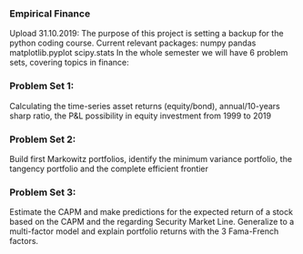 ### Empirical Finance
Upload 31.10.2019:
The purpose of this project is setting a backup for the python coding course.
Current relevant packages: numpy pandas matplotlib.pyplot scipy.stats 
In the whole semester we will have 6 problem sets, covering topics in finance:
### Problem Set 1: 
Calculating the time-series asset returns (equity/bond), annual/10-years sharp ratio, the P&L possibility in equity investment from 1999 to 2019
### Problem Set 2:
Build first Markowitz portfolios, identify the minimum variance portfolio, the tangency portfolio and the complete efficient frontier
### Problem Set 3:
Estimate the CAPM and make predictions for the expected return of a stock based on the CAPM and the regarding Security Market Line.
Generalize to a multi-factor model and explain portfolio returns with the 3 Fama-French factors.
